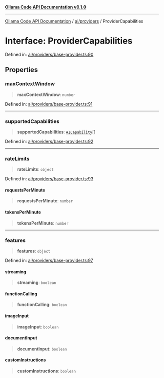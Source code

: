 [**Ollama Code API Documentation v0.1.0**](../../../README.md)

***

[Ollama Code API Documentation](../../../modules.md) / [ai/providers](../README.md) / ProviderCapabilities

# Interface: ProviderCapabilities

Defined in: [ai/providers/base-provider.ts:90](https://github.com/erichchampion/ollama-code/blob/97554aa24b97798bc862485527ccd6faff2a1d42/ollama-code/src/ai/providers/base-provider.ts#L90)

## Properties

### maxContextWindow

> **maxContextWindow**: `number`

Defined in: [ai/providers/base-provider.ts:91](https://github.com/erichchampion/ollama-code/blob/97554aa24b97798bc862485527ccd6faff2a1d42/ollama-code/src/ai/providers/base-provider.ts#L91)

***

### supportedCapabilities

> **supportedCapabilities**: [`AICapability`](../enumerations/AICapability.md)[]

Defined in: [ai/providers/base-provider.ts:92](https://github.com/erichchampion/ollama-code/blob/97554aa24b97798bc862485527ccd6faff2a1d42/ollama-code/src/ai/providers/base-provider.ts#L92)

***

### rateLimits

> **rateLimits**: `object`

Defined in: [ai/providers/base-provider.ts:93](https://github.com/erichchampion/ollama-code/blob/97554aa24b97798bc862485527ccd6faff2a1d42/ollama-code/src/ai/providers/base-provider.ts#L93)

#### requestsPerMinute

> **requestsPerMinute**: `number`

#### tokensPerMinute

> **tokensPerMinute**: `number`

***

### features

> **features**: `object`

Defined in: [ai/providers/base-provider.ts:97](https://github.com/erichchampion/ollama-code/blob/97554aa24b97798bc862485527ccd6faff2a1d42/ollama-code/src/ai/providers/base-provider.ts#L97)

#### streaming

> **streaming**: `boolean`

#### functionCalling

> **functionCalling**: `boolean`

#### imageInput

> **imageInput**: `boolean`

#### documentInput

> **documentInput**: `boolean`

#### customInstructions

> **customInstructions**: `boolean`
